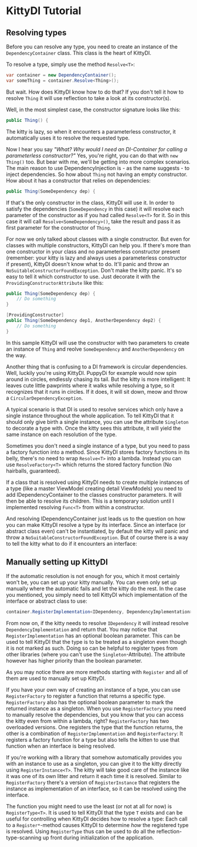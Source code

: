 # KittyDI Tutorial
## Resolving types

Before you can resolve any type, you need to create an instance of the `DependencyContainer` class.
This class is the heart of KittyDI.

To resolve a type, simply use the method `Resolve<T>`:

```C#
var container = new DependencyContainer();
var someThing = container.Resolve<Thing>();
```

But wait. How does KittyDI know how to do that?
If you don't tell it how to resolve `Thing` it will use reflection to take a look at its constructor(s).

Well, in the most simplest case, the constructor signature looks like this:
```C#
public Thing() {
```
The kitty is lazy, so when it encounters a parameterless constructor, it automatically uses it to resolve the requested type.

Now I hear you say *"What? Why would I need an DI-Container for calling a parameterless constructor?"*
Yes, you're right, you can do that with `new Thing()` too. But bear with me, we'll be getting into more complex scenarios.
The main reason to use DependencyInjection is - as the name suggests - to inject dependencies.
So how about `Thing` not having an empty constructor. How about it has a constructor that relies on dependencies:
```C#
public Thing(SomeDependency dep) {
```
If that's the only constructor in the class, KittyDI will use it. 
In order to satisfy the dependencies (`SomeDependency` in this case) it will resolve each parameter of the constructor as if you had called `Resolve<T>` for it.
So in this case it will call `Resolve<SomeDependency>()`, take the result and pass it as first parameter for the constructor of `Thing`.

For now we only talked about classes with a single constructor. But even for classes with multiple constructors, KittyDI can help you.
If there's more than one constructor in your class and no parameterless constructor present (remember: your kitty is lazy and always uses a parameterless constructor if present), KittyDI doesn't know what to do.
It'll panic and throw an `NoSuitableConstructorFoundException`.
Don't make the kitty panic. It's so easy to tell it which constructor to use. Just decorate it with the `ProvidingConstructorAttribute` like this:
```C#
public Thing(SomeDependency dep) {
	// Do something
}

[ProvidingConstructor]
public Thing(SomeDependency dep1, AnotherDependency dep2) {
	// Do something
}
```
In this sample KittyDI will use the constructor with two parameters to create an instance of `Thing` and reolve `SomeDependency` and `AnotherDependency` on the way.

Another thing that is confusing to a DI framework is circular dependencies.
Well, luckily you're using KittyDI. PuppyDi for example would now spin around in circles, endlessly chasing its tail.
But the kitty is more intelligent: It leaves cute little pawprints where it walks while resolving a type, so it recognizes that it runs in circles.
If it does, it will sit down, meow and throw a `CircularDependencyException`.

A typical scenario is that DI is used to resolve services which only have a single instance throughout the whole application.
To tell KittyDI that it should only give birth a single instance, you can use the attribute `Singleton` to decorate a type with.
Once the kitty sees this attribute, it will yield the same instance on each resolution of the type.

Sometimes you don't need a single instance of a type, but you need to pass a factory function into a method.
Since KittyDI stores factory functions in its belly, there's no need to wrap `Resolve<T>` into a lambda. Instead you can use `ResolveFactory<T>` which returns the stored factory function (No hairballs, guaranteed).

If a class that is resolved using KittyDI needs to create multiple instances of a type (like a master ViewModel creating detail ViewModels) you need to add IDependencyContainer to the classes constructor parameters. It will then be able to resolve its children.
This is a temporary solution until I implemented resolving `Func<T>` from within a constructor.

And resolving IDependencyContainer just leads us to the question on how you can make KittyDI resolve a type by its interface.
Since an interface (or abstract class even) can't be instantiated, by default the kitty will panic and throw a `NoSuitableConstructorFoundException`.
But of course there is a way to tell the kitty what to do if it encounters an interface:

## Manually setting up KittyDI

If the automatic resolution is not enough for you, which it most certainly won't be, you can set up your kitty manually.
You can even only set up manually where the automatic fails and let the kitty do the rest.
In the case you mentioned, you simply need to tell KittyDI which implementation of the interface or abstract class to use:
```C#
container.RegisterImplementation<IDependency, DependencyImplementation>();
```
From now on, if the kitty needs to resolve `IDependency` it will instead resolve `DependencyImplementation` and return that.
You may notice that `RegisterImplementation` has an optional boolean parameter.
This can be used to tell KittyDI that the type is to be treated as a singleton even though it is not marked as such. 
Doing so can be helpful to register types from other libraries (where you can't use the `Singleton`-Attribute).
The attribute however has higher priority than the boolean parameter.

As you may notice there are more methods starting with `Register` and all of them are used to manually set up KittyDI.

If you have your own way of creating an instance of a type, you can use `RegisterFactory` to register a function that returns a specific type.
`RegisterFactory` also has the optional boolean parameter to mark the returned instance as a singleton.
When you use `RegisterFactory` you need to manually resolve the dependencies, but you know that you can access the kitty even from within a lambda, right?
`RegisterFactory` has two overloaded versions. One registers the type that the function returns, the other is a combination of `RegisterImplementation` and `RegisterFactory`: It registers a factory function for a type but also tells the kitten to use that function when an interface is being resolved.

If you're working with a library that somehow automatically provides you with an instance to use as a singleton, you can give it to the kitty directly using `RegisterInstance<T>`. 
The kitty will take good care of the instance like it was one of its own litter and return it each time it is resolved.
Similar to `RegisterFactory` there's a version of `RegisterInstance` that registers the instance as implementation of an interface, so it can be resolved using the interface.

The function you might need to use the least (or not at all for now) is `RegisterType<T>`. 
It is used to tell KittyDI that the type `T` exists and can be useful for controlling when KittyDI decides how to resolve a type:
Each call to a `Register*`-method causes KittyDI to determine _how_ the registered type is resolved.
Using `RegisterType` thus can be used to do all the reflection-type-scanning up front during initialization of the application.


